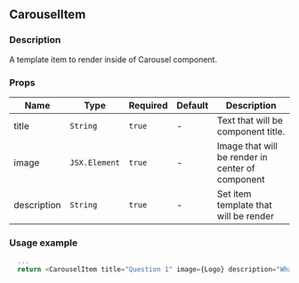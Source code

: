 ## <a name="section-carousel-item"> CarouselItem </a>

### Description

A template item to render inside of Carousel component.

### Props

| Name        | Type          | Required | Default | Description                                      |
| ----------- | ------------- | -------- | ------- | ------------------------------------------------ |
| title       | `String`      | `true`   | -       | Text that will be component title.               |
| image       | `JSX.Element` | `true`   | -       | Image that will be render in center of component |
| description | `String`      | `true`   | -       | Set item template that will be render            |

### Usage example

```js
  ...
  return <CarouselItem title="Question 1" image={Logo} description="What is your name?" />
```
